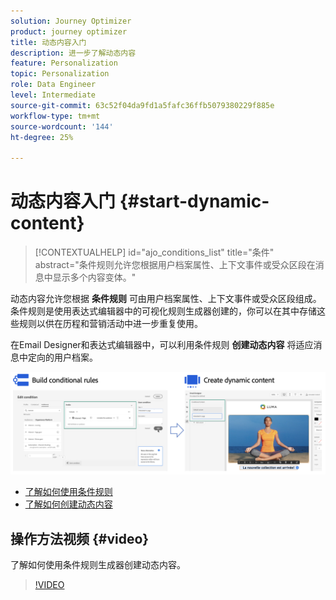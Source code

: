 ```yaml
---
solution: Journey Optimizer
product: journey optimizer
title: 动态内容入门
description: 进一步了解动态内容
feature: Personalization
topic: Personalization
role: Data Engineer
level: Intermediate
source-git-commit: 63c52f04da9fd1a5fafc36ffb5079380229f885e
workflow-type: tm+mt
source-wordcount: '144'
ht-degree: 25%

---
```



# 动态内容入门 {#start-dynamic-content}

>[!CONTEXTUALHELP]
>id="ajo_conditions_list"
>title="条件"
>abstract="条件规则允许您根据用户档案属性、上下文事件或受众区段在消息中显示多个内容变体。"

动态内容允许您根据 **条件规则** 可由用户档案属性、上下文事件或受众区段组成。 条件规则是使用表达式编辑器中的可视化规则生成器创建的，你可以在其中存储这些规则以供在历程和营销活动中进一步重复使用。

在Email Designer和表达式编辑器中，可以利用条件规则 **创建动态内容** 将适应消息中定向的用户档案。

![](assets/conditions-overview.png)

* [了解如何使用条件规则](create-conditions.md)
* [了解如何创建动态内容](dynamic-content.md)

## 操作方法视频 {#video}

了解如何使用条件规则生成器创建动态内容。

>[!VIDEO](https://video.tv.adobe.com/v/3409815?quality=12)
